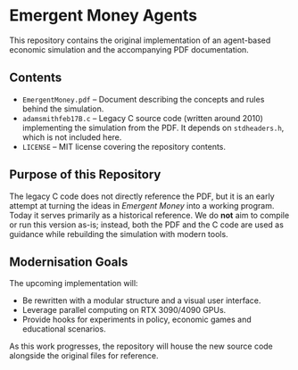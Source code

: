 # Emergent Money Agents

This repository contains the original implementation of an agent-based economic simulation and the accompanying PDF documentation.

## Contents

- `EmergentMoney.pdf` &ndash; Document describing the concepts and rules behind the simulation.
- `adamsmithfeb17B.c` &ndash; Legacy C source code (written around 2010) implementing the simulation from the PDF. It depends on `stdheaders.h`, which is not included here.
- `LICENSE` &ndash; MIT license covering the repository contents.

## Purpose of this Repository

The legacy C code does not directly reference the PDF, but it is an early attempt at turning the ideas in *Emergent Money* into a working program. Today it serves primarily as a historical reference. We do **not** aim to compile or run this version as-is; instead, both the PDF and the C code are used as guidance while rebuilding the simulation with modern tools.

## Modernisation Goals

The upcoming implementation will:

- Be rewritten with a modular structure and a visual user interface.
- Leverage parallel computing on RTX 3090/4090 GPUs.
- Provide hooks for experiments in policy, economic games and educational scenarios.

As this work progresses, the repository will house the new source code alongside the original files for reference.

